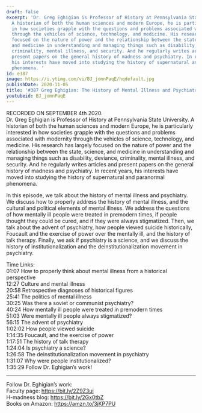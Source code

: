 ```yaml
---
draft: false
excerpt: 'Dr. Greg Eghigian is Professor of History at Pennsylvania State University.
  A historian of both the human sciences and modern Europe, he is particularly interested
  in how societies grapple with the questions and problems associated with modernity
  through the vehicles of science, technology, and medicine. His research has largely
  focused on the nature of power and the relationship between the state, science,
  and medicine in understanding and managing things such as disability, deviance,
  criminality, mental illness, and security. And he regularly writes articles and
  present papers on the general history of madness and psychiatry. In recent years,
  his interests have moved into studying the history of supernatural and paranormal
  phenomena. '
id: e387
image: https://i.ytimg.com/vi/BJ_jomnPaqE/hqdefault.jpg
publishDate: 2020-11-05
title: '#387 Greg Eghigian: The History of Mental Illness and Psychiatry'
youtubeid: BJ_jomnPaqE
---
```

RECORDED ON SEPTEMBER 4th 2020.  
Dr. Greg Eghigian is Professor of History at Pennsylvania State University. A historian of both the human sciences and modern Europe, he is particularly interested in how societies grapple with the questions and problems associated with modernity through the vehicles of science, technology, and medicine. His research has largely focused on the nature of power and the relationship between the state, science, and medicine in understanding and managing things such as disability, deviance, criminality, mental illness, and security. And he regularly writes articles and present papers on the general history of madness and psychiatry. In recent years, his interests have moved into studying the history of supernatural and paranormal phenomena. 

In this episode, we talk about the history of mental illness and psychiatry. We discuss how to properly address the history of mental illness, and the cultural and political elements of mental illness. We address the questions of how mentally ill people were treated in premodern times, if people thought they could be cured, and if they were always stigmatized. Then, we talk about the advent of psychiatry, how people viewed suicide historically, Foucault and the exercise of power over the mentally ill, and the history of talk therapy. Finally, we ask if psychiatry is a science, and we discuss the history of institutionalization and the deinstitutionalization movement in psychiatry.

Time Links:  
01:07  How to properly think about mental illness from a historical perspective  
12:27  Culture and mental illness  
20:58  Retrospective diagnoses of historical figures  
25:41  The politics of mental illness  
30:25  Was there a soviet or communist psychiatry?  
40:24  How mentally ill people were treated in premodern times  
51:03  Were mentally ill people always stigmatized?  
56:15  The advent of psychiatry  
1:02:02  How people viewed suicide  
1:14:35  Foucault, and the exercise of power  
1:17:51  The history of talk therapy  
1:24:04  Is psychiatry a science?  
1:26:58  The deinstitutionalization movement in psychiatry  
1:31:07  Why were people institutionalized?  
1:35:29  Follow Dr. Eghigian’s work!

---

Follow Dr. Eghigian’s work:  
Faculty page: https://bit.ly/2Z9Z3ui  
H-madness blog: https://bit.ly/2Gx0tbZ  
Books on Amazon: https://amzn.to/3jKP7PU
